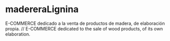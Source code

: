 # madereraLignina
E-COMMERCE dedicado a la venta de productos de madera, de elaboración propia. // E-COMMERCE dedicated to the sale of wood products, of its own elaboration.
